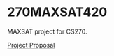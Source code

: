 # 270MAXSAT420
MAXSAT project for CS270.

[Project Proposal](https://docs.google.com/document/d/1Zsy6MnDYiLOZXvroh5GZa3iMLucSVNn9sL-BR52s9cY/edit?usp=sharing)

